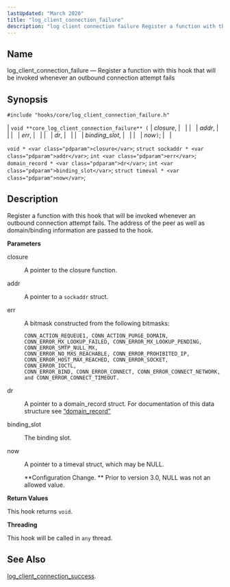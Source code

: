 ```yaml
---
lastUpdated: "March 2020"
title: "log_client_connection_failure"
description: "log client connection failure Register a function with this hook that will be invoked whenever an outbound connection attempt fails void core log client connection failure closure addr err dr binding slot now void closure struct sockaddr addr int err domain record dr int binding slot struct timeval now Register..."
---
```


<a name="hooks.core.log_client_connection_failure"></a> 
## Name

log_client_connection_failure — Register a function with this hook that will be invoked whenever an outbound connection attempt fails

## Synopsis

`#include "hooks/core/log_client_connection_failure.h"`

| `void **core_log_client_connection_failure** (` | <var class="pdparam">closure</var>, |   |
|   | <var class="pdparam">addr</var>, |   |
|   | <var class="pdparam">err</var>, |   |
|   | <var class="pdparam">dr</var>, |   |
|   | <var class="pdparam">binding_slot</var>, |   |
|   | <var class="pdparam">now</var>`)`; |   |

`void * <var class="pdparam">closure</var>`;
`struct sockaddr * <var class="pdparam">addr</var>`;
`int <var class="pdparam">err</var>`;
`domain_record * <var class="pdparam">dr</var>`;
`int <var class="pdparam">binding_slot</var>`;
`struct timeval * <var class="pdparam">now</var>`;<a name="idp41920560"></a> 
## Description

Register a function with this hook that will be invoked whenever an outbound connection attempt fails. The address of the peer as well as domain/binding information are passed to the hook.

**<a name="idp41921936"></a> Parameters**

<dl class="variablelist">

<dt>closure</dt>

<dd>

A pointer to the closure function.

</dd>

<dt>addr</dt>

<dd>

A pointer to a `sockaddr` struct.

</dd>

<dt>err</dt>

<dd>

A bitmask constructed from the following bitmasks:

```
CONN_ACTION_REQUEUE1, CONN_ACTION_PURGE_DOMAIN, CONN_ERROR_MX_LOOKUP_FAILED, CONN_ERROR_MX_LOOKUP_PENDING, CONN_ERROR_SMTP_NULL_MX,
CONN_ERROR_NO_MXS_REACHABLE, CONN_ERROR_PROHIBITED_IP, CONN_ERROR_HOST_MAX_REACHED, CONN_ERROR_SOCKET, CONN_ERROR_IOCTL,
CONN_ERROR_BIND, CONN_ERROR_CONNECT, CONN_ERROR_CONNECT_NETWORK, and CONN_ERROR_CONNECT_TIMEOUT.
```
</dd>

<dt>dr</dt>

<dd>

A pointer to a domain_record struct. For documentation of this data structure see [“domain_record”](/momentum/3/3-api/structs-domain-record)

</dd>

<dt>binding_slot</dt>

<dd>

The binding slot.

</dd>

<dt>now</dt>

<dd>

A pointer to a timeval struct, which may be NULL.

**Configuration Change. ** Prior to version 3.0, NULL was not an allowed value.

</dd>

</dl>

**<a name="idp41937376"></a> Return Values**

This hook returns `void`.

**<a name="idp41030048"></a> Threading**

This hook will be called in `any` thread.

<a name="idp41031568"></a> 
## See Also

[log_client_connection_success](/momentum/3/3-api/hooks-core-log-client-connection-success).